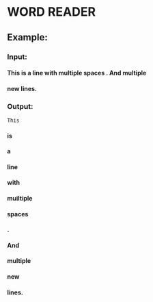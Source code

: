 # WORD READER
## Example:
### Input:
#### This is a line with multiple     spaces   . And multiple
####
####
#### new       lines.
### Output:
    This
#### is
#### a  
#### line  
#### with  
#### muiltiple  
#### spaces  
#### .
#### And
#### multiple
#### new
#### lines.
